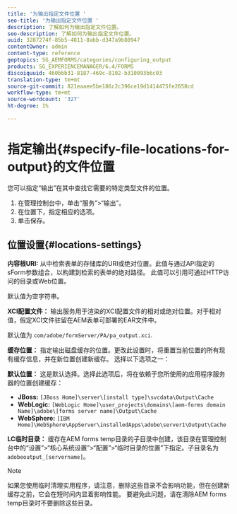 ```yaml
---
title: '为输出指定文件位置 '
seo-title: '为输出指定文件位置 '
description: 了解如何为输出指定文件位置。
seo-description: 了解如何为输出指定文件位置。
uuid: 3287274f-85b5-4811-8abb-d347a9b80947
contentOwner: admin
content-type: reference
geptopics: SG_AEMFORMS/categories/configuring_output
products: SG_EXPERIENCEMANAGER/6.4/FORMS
discoiquuid: 460bbb31-8187-469c-8102-b310093b6c03
translation-type: tm+mt
source-git-commit: 821eaaee5be186c2c396ce19d1414475fe2658cd
workflow-type: tm+mt
source-wordcount: '327'
ht-degree: 1%

---
```



# 指定输出{#specify-file-locations-for-output}的文件位置

您可以指定“输出”在其中查找它需要的特定类型文件的位置。

1. 在管理控制台中，单击“服务”>“输出”。
1. 在位置下，指定相应的选项。
1. 单击保存。

## 位置设置{#locations-settings}

**内容根URI:** 从中检索表单的存储库的URI或绝对位置。此值与通过API指定的sForm参数组合，以构建到检索的表单的绝对路径。 此值可以引用可通过HTTP访问的目录或Web位置。

默认值为空字符串。

**XCI配置文件：** 输出服务用于渲染的XCI配置文件的相对或绝对位置。对于相对值，假定XCI文件驻留在AEM表单可部署的EAR文件中。

默认值为 `com/adobe/formServer/PA/pa_output.xci`.

**缓存位置：** 指定输出磁盘缓存的位置。更改此设置时，将重置当前位置的所有现有缓存信息，并在新位置创建新缓存。 选择以下选项之一：

**默认位置：** 这是默认选择。选择此选项后，将在依赖于您所使用的应用程序服务器的位置创建缓存：

* **JBoss:** `[JBoss Home]\server\[install type]\svcdata\Output\Cache`
* **WebLogic:** `[WebLogic Home]\user_projects\domains\[aem-forms domain Name]\adobe\[forms server name]\Output\Cache`
* **WebSphere:** `[IBM Home]\WebSphere\AppServer\installedApps\adobe\server1\Output\Cache`

**LC临时目录：** 缓存在AEM forms temp目录的子目录中创建，该目录在管理控制台中的“设置”>“核心系统设置”>“配置”>“临时目录的位置”下指定。子目录名为`adobeoutput_[servername]`。

>[!NOTE]
>
>如果您使用临时清理实用程序，请注意，删除这些目录不会影响功能，但在创建新缓存之前，它会在短时间内显着影响性能。 要避免此问题，请在清除AEM forms temp目录时不要删除这些目录。

